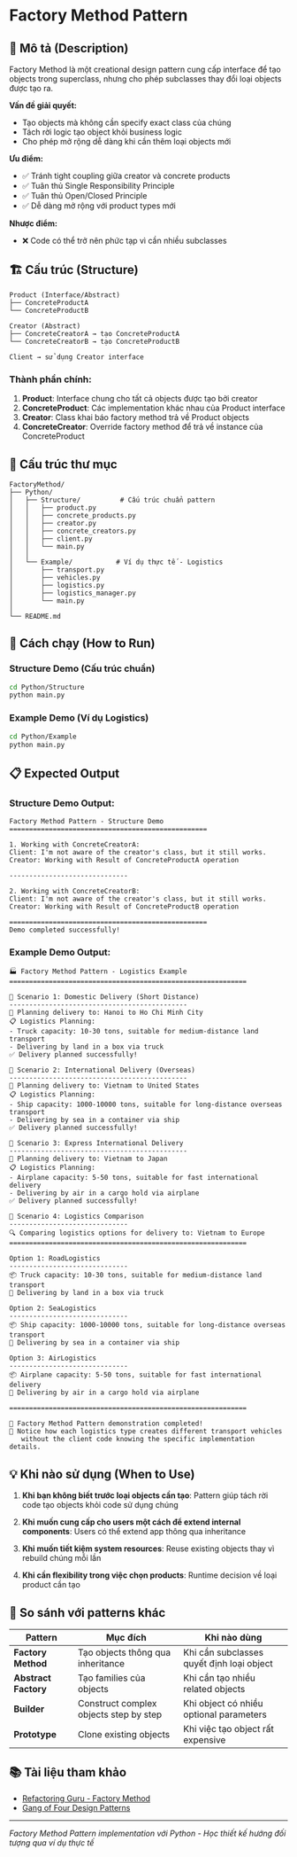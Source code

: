 # Factory Method Pattern

## 📖 Mô tả (Description)

Factory Method là một creational design pattern cung cấp interface để tạo objects trong superclass, nhưng cho phép subclasses thay đổi loại objects được tạo ra.

**Vấn đề giải quyết:**
- Tạo objects mà không cần specify exact class của chúng
- Tách rời logic tạo object khỏi business logic
- Cho phép mở rộng dễ dàng khi cần thêm loại objects mới

**Ưu điểm:**
- ✅ Tránh tight coupling giữa creator và concrete products
- ✅ Tuân thủ Single Responsibility Principle
- ✅ Tuân thủ Open/Closed Principle
- ✅ Dễ dàng mở rộng với product types mới

**Nhược điểm:**
- ❌ Code có thể trở nên phức tạp vì cần nhiều subclasses

## 🏗️ Cấu trúc (Structure)

```
Product (Interface/Abstract)
├── ConcreteProductA
└── ConcreteProductB

Creator (Abstract)
├── ConcreteCreatorA → tạo ConcreteProductA  
└── ConcreteCreatorB → tạo ConcreteProductB

Client → sử dụng Creator interface
```

### Thành phần chính:

1. **Product**: Interface chung cho tất cả objects được tạo bởi creator
2. **ConcreteProduct**: Các implementation khác nhau của Product interface
3. **Creator**: Class khai báo factory method trả về Product objects
4. **ConcreteCreator**: Override factory method để trả về instance của ConcreteProduct

## 📁 Cấu trúc thư mục

```
FactoryMethod/
├── Python/
│   ├── Structure/          # Cấu trúc chuẩn pattern
│   │   ├── product.py
│   │   ├── concrete_products.py
│   │   ├── creator.py
│   │   ├── concrete_creators.py
│   │   ├── client.py
│   │   └── main.py
│   │
│   └── Example/           # Ví dụ thực tế - Logistics
│       ├── transport.py
│       ├── vehicles.py
│       ├── logistics.py
│       ├── logistics_manager.py
│       └── main.py
│
└── README.md
```

## 🚀 Cách chạy (How to Run)

### Structure Demo (Cấu trúc chuẩn)

```bash
cd Python/Structure
python main.py
```

### Example Demo (Ví dụ Logistics)

```bash
cd Python/Example  
python main.py
```

## 📋 Expected Output

### Structure Demo Output:

```
Factory Method Pattern - Structure Demo
==================================================

1. Working with ConcreteCreatorA:
Client: I'm not aware of the creator's class, but it still works.
Creator: Working with Result of ConcreteProductA operation

------------------------------

2. Working with ConcreteCreatorB:
Client: I'm not aware of the creator's class, but it still works.
Creator: Working with Result of ConcreteProductB operation

==================================================
Demo completed successfully!
```

### Example Demo Output:

```
🏭 Factory Method Pattern - Logistics Example
============================================================

📍 Scenario 1: Domestic Delivery (Short Distance)
---------------------------------------------
🚚 Planning delivery to: Hanoi to Ho Chi Minh City
📋 Logistics Planning:
- Truck capacity: 10-30 tons, suitable for medium-distance land transport
- Delivering by land in a box via truck
✅ Delivery planned successfully!

📍 Scenario 2: International Delivery (Overseas)
---------------------------------------------
🚚 Planning delivery to: Vietnam to United States
📋 Logistics Planning:
- Ship capacity: 1000-10000 tons, suitable for long-distance overseas transport
- Delivering by sea in a container via ship
✅ Delivery planned successfully!

📍 Scenario 3: Express International Delivery
---------------------------------------------
🚚 Planning delivery to: Vietnam to Japan
📋 Logistics Planning:
- Airplane capacity: 5-50 tons, suitable for fast international delivery
- Delivering by air in a cargo hold via airplane
✅ Delivery planned successfully!

📍 Scenario 4: Logistics Comparison
------------------------------
🔍 Comparing logistics options for delivery to: Vietnam to Europe
============================================================

Option 1: RoadLogistics
------------------------------
📦 Truck capacity: 10-30 tons, suitable for medium-distance land transport
🚛 Delivering by land in a box via truck

Option 2: SeaLogistics
------------------------------
📦 Ship capacity: 1000-10000 tons, suitable for long-distance overseas transport
🚛 Delivering by sea in a container via ship

Option 3: AirLogistics
------------------------------
📦 Airplane capacity: 5-50 tons, suitable for fast international delivery
🚛 Delivering by air in a cargo hold via airplane

============================================================

🎉 Factory Method Pattern demonstration completed!
📝 Notice how each logistics type creates different transport vehicles
   without the client code knowing the specific implementation details.
```

## 💡 Khi nào sử dụng (When to Use)

1. **Khi bạn không biết trước loại objects cần tạo**: Pattern giúp tách rời code tạo objects khỏi code sử dụng chúng

2. **Khi muốn cung cấp cho users một cách để extend internal components**: Users có thể extend app thông qua inheritance

3. **Khi muốn tiết kiệm system resources**: Reuse existing objects thay vì rebuild chúng mỗi lần

4. **Khi cần flexibility trong việc chọn products**: Runtime decision về loại product cần tạo

## 🔄 So sánh với patterns khác

| Pattern | Mục đích | Khi nào dùng |
|---------|----------|--------------|
| **Factory Method** | Tạo objects thông qua inheritance | Khi cần subclasses quyết định loại object |
| **Abstract Factory** | Tạo families của objects | Khi cần tạo nhiều related objects |
| **Builder** | Construct complex objects step by step | Khi object có nhiều optional parameters |
| **Prototype** | Clone existing objects | Khi việc tạo object rất expensive |

## 📚 Tài liệu tham khảo

- [Refactoring Guru - Factory Method](https://refactoring.guru/design-patterns/factory-method)
- [Gang of Four Design Patterns](https://en.wikipedia.org/wiki/Design_Patterns)

---

*Factory Method Pattern implementation với Python - Học thiết kế hướng đối tượng qua ví dụ thực tế*
